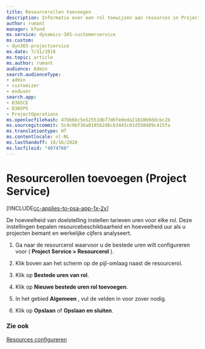 ```yaml
---
title: Resourcerollen toevoegen
description: Informatie over een rol toewijzen aan resources in Project Service
author: rumant
manager: kfend
ms.service: dynamics-365-customerservice
ms.custom:
- dyn365-projectservice
ms.date: 7/31/2018
ms.topic: article
ms.author: rumant
audience: Admin
search.audienceType:
- admin
- customizer
- enduser
search.app:
- D365CE
- D365PS
- ProjectOperations
ms.openlocfilehash: 47bb6bc5e52553db77d6fe0eda2181069ddcbc2b
ms.sourcegitcommit: 5c4c9bf3ba018562d6cb3443c01d550489c415fa
ms.translationtype: HT
ms.contentlocale: nl-NL
ms.lasthandoff: 10/16/2020
ms.locfileid: "4074760"
---
```

# <a name="add-resource-roles-project-service"></a>Resourcerollen toevoegen (Project Service)

[!INCLUDE[cc-applies-to-psa-app-1x-2x](../includes/cc-applies-to-psa-app-1x-2x.md)]

De hoeveelheid van doelstelling instellen tarieven uren voor elke rol. Deze instellingen bepalen resourcebeschikbaarheid en hoeveelheid uur als u projecten bemant en werkelijke cijfers analyseert.  
  
1.  Ga naar de resourcerol waarvoor u de bestede uren wilt configureren voor ( **Project Service > Resourcerol** ).  
  
2.  Klik boven aan het scherm op de pijl-omlaag naast de resourcerol.  
  
3.  Klik op **Bestede uren van rol**.  
  
4.  Klik op **Nieuwe bestede uren rol toevoegen**.  
  
5.  In het gebied **Algemeen** , vul de velden in voor zover nodig.  
  
6.  Klik op **Opslaan** of **Opslaan en sluiten**.  
  
### <a name="see-also"></a>Zie ook  
 [Resources configureren](../psa/set-up-resources.md)
